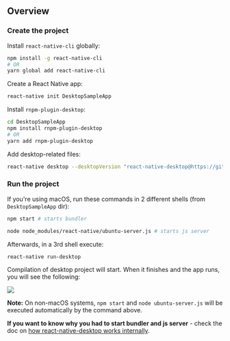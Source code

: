 ## Overview

### Create the project
Install `react-native-cli` globally:
```sh
npm install -g react-native-cli
# OR
yarn global add react-native-cli
```
Create a React Native app:
```sh
react-native init DesktopSampleApp
```
Install `rnpm-plugin-desktop`:
```sh
cd DesktopSampleApp
npm install rnpm-plugin-desktop
# OR
yarn add rnpm-plugin-desktop
```
Add desktop-related files:
```sh
react-native desktop --desktopVersion "react-native-desktop@https://github.com/status-im/react-native-desktop#master"
```

### Run the project
If you're using macOS, run these commands in 2 different shells (from `DesktopSampleApp` dir):
```sh
npm start # starts bundler
```
```sh
node node_modules/react-native/ubuntu-server.js # starts js server
```

Afterwards, in a 3rd shell execute:
```sh
react-native run-desktop
```
Compilation of desktop project will start. When it finishes and the app runs, you will see the following:

![](./media/react-native-desktop-new-app.png)

**Note:** On non-macOS systems, `npm start` and `node ubuntu-server.js` will be executed automatically by the command above.


**If you want to know why you had to start bundler and js server** - check the doc on [how react-native-desktop works internally](docs/HowRNDesktopAppWorks.md).
